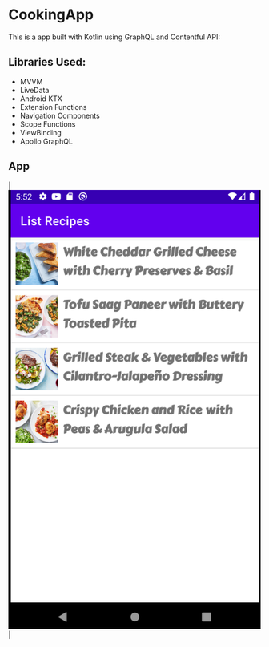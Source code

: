 # CookingApp

This is a app built with Kotlin using GraphQL and Contentful API:

## Libraries Used:

- MVVM
- LiveData
- Android KTX
- Extension Functions
- Navigation Components
- Scope Functions
- ViewBinding
- Apollo GraphQL


## App

|![Welcome CookingApp](screenshots/picture_1.png?raw=true)|
